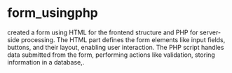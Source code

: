 # form_usingphp
created a form using HTML for the frontend structure and PHP for server-side processing. The HTML part defines the form elements like input fields, buttons, and their layout, enabling user interaction. The PHP script handles data submitted from the form, performing actions like validation, storing information in a database,.
